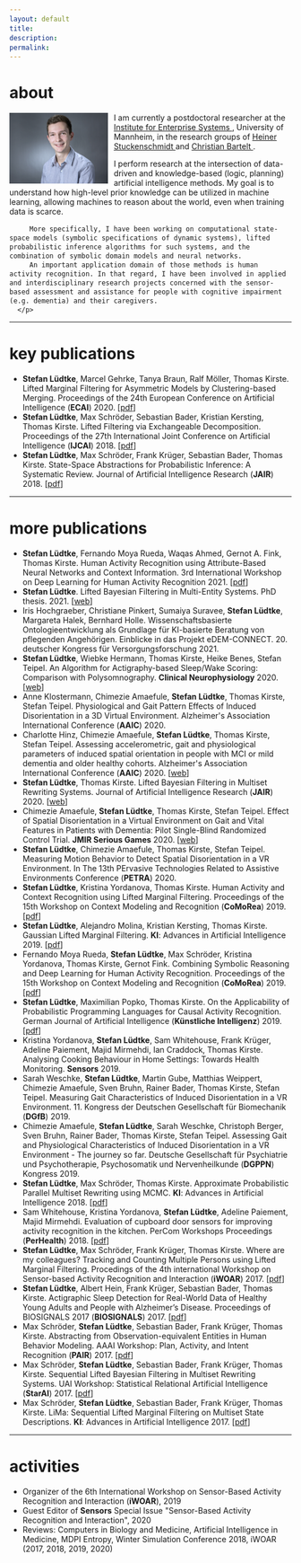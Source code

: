 ```yaml
---
layout: default
title: 
description:
permalink:
---
```


<div>
   <h1 id="about">about </h1>
   <img src="docs/stefan.jpg" width="35%" style=" float:left; margin-right: 10px; margin-bottom: 0px">
      <p>
        I am currently a postdoctoral researcher at the <a href="https://www.institute-for-enterprise-systems.de/"> Institute for Enterprise Systems </a>, University of Mannheim, in the research groups of <a href="https://www.uni-mannheim.de/dws/research/focus-groups/artificial-intelligence-prof-stuckenschmidt/"> Heiner Stuckenschmidt </a> and <a href="https://www.institute-for-enterprise-systems.de/index.php?id=49"> Christian Bartelt </a>.  
      </p>
      <p>
         I perform research at the intersection of data-driven and knowledge-based (logic, planning) artificial intelligence methods. My goal is to understand how high-level prior knowledge can be utilized in machine learning, allowing machines to reason about the world, even when training data is scarce.

         More specifically, I have been working on computational state-space models (symbolic specifications of dynamic systems), lifted probabilistic inference algorithms for such systems, and the combination of symbolic domain models and neural networks.
         An important application domain of those methods is human activity recognition. In that regard, I have been involved in applied and interdisciplinary research projects concerned with the sensor-based assessment and assistance for people with cognitive impairment (e.g. dementia) and their caregivers.
      </p>
</div>

<div style= "clear: both">
<hr>
   <h1 id="key publications">key publications</h1>
   <ul>
   	   <li>
          <strong>Stefan Lüdtke</strong>, Marcel Gehrke, Tanya Braun, Ralf Möller, Thomas Kirste. Lifted Marginal Filtering for Asymmetric Models by Clustering-based Merging. Proceedings of the 24th European Conference on Artificial Intelligence (<strong>ECAI</strong>) 2020. [<a href="docs/ecai-20.pdf" target="_blank">pdf</a>]
      </li>
   	  <li>
          <strong>Stefan Lüdtke</strong>, Max Schröder, Sebastian Bader, Kristian Kersting, Thomas Kirste. Lifted Filtering via Exchangeable Decomposition. Proceedings of the 27th International Joint Conference on Artificial Intelligence (<strong>IJCAI</strong>) 2018.
         [<a href="docs/ijcai-18.pdf" target="_blank">pdf</a>]
      </li>
        <li>
          <strong>Stefan Lüdtke</strong>, Max Schröder, Frank Krüger, Sebastian Bader, Thomas Kirste. State-Space Abstractions for Probabilistic Inference: A Systematic Review. Journal of Artificial Intelligence Research (<strong>JAIR</strong>) 2018.
         [<a href="docs/jair-18.pdf" target="_blank">pdf</a>]
      </li>
   </ul>
</div>

<div style= "clear: both">
<hr>
   <h1 id="more publications">more publications</h1>
   <ul>
    <li>
        <strong>Stefan Lüdtke</strong>, Fernando Moya Rueda, Waqas Ahmed, Gernot A. Fink, Thomas Kirste. Human Activity Recognition using Attribute-Based Neural Networks and Context Information. 3rd International Workshop on Deep Learning for Human Activity Recognition 2021.
        [<a href="docs/dl4har-21.pdf" target="_blank">pdf</a>]
      </li>
     <li>
      <strong>Stefan Lüdtke</strong>. Lifted Bayesian Filtering in Multi-Entity Systems. PhD thesis. 2021.
      [<a href="https://doi.org/10.18453/rosdok_id00003022">web</a>]
      </li>
    <li>
        Iris Hochgraeber, Christiane Pinkert, Sumaiya Suravee, <strong>Stefan Lüdtke</strong>, Margareta Halek, Bernhard Holle. Wissenschaftsbasierte Ontologieentwicklung als Grundlage für KI-basierte Beratung von pflegenden Angehörigen. Einblicke in das Projekt eDEM-CONNECT. 20. deutscher Kongress für Versorgungsforschung 2021.
      </li>
    <li>
        <strong>Stefan Lüdtke</strong>, Wiebke Hermann, Thomas Kirste, Heike Benes, Stefan Teipel. An Algorithm for Actigraphy-based Sleep/Wake Scoring: Comparison with Polysomnography. <strong>Clinical Neurophysiology</strong> 2020.
        [<a href="https://doi.org/10.1016/j.clinph.2020.10.019">web</a>]
      </li>
     <li>
        Anne Klostermann, Chimezie Amaefule, <strong>Stefan Lüdtke</strong>, Thomas Kirste, Stefan Teipel. Physiological and Gait Pattern Effects of Induced Disorientation in a 3D Virtual Environment. Alzheimer's Association International Conference (<strong>AAIC</strong>) 2020.
      </li>
    <li>
        Charlotte Hinz, Chimezie Amaefule, <strong>Stefan Lüdtke</strong>, Thomas Kirste, Stefan Teipel. Assessing accelerometric, gait and physiological parameters of induced spatial orientation in people with MCI or mild dementia and older healthy cohorts. Alzheimer's Association International Conference (<strong>AAIC</strong>) 2020.
         [<a href="https://doi.org/10.1002/alz.039910">web</a>]
      </li>
      <li>
        <strong>Stefan Lüdtke</strong>, Thomas Kirste. Lifted Bayesian Filtering in Multiset Rewriting Systems. Journal of Artificial Intelligence Research (<strong>JAIR</strong>) 2020.
         [<a href=" https://doi.org/10.1613/jair.1.12066 ">web</a>]
      </li>
       <li>
           Chimezie Amaefule, <strong>Stefan Lüdtke</strong>, Thomas Kirste, Stefan Teipel. Effect of Spatial Disorientation in a Virtual Environment on Gait and Vital Features in Patients with Dementia: Pilot Single-Blind Randomized Control Trial. <strong>JMIR Serious Games</strong> 2020.
           [<a href="https://doi.org/10.2196/18455">web</a>]
      </li>
      <li>
          <strong>Stefan Lüdtke</strong>, Chimezie Amaefule, Thomas Kirste, Stefan Teipel. Measuring Motion Behavior to Detect Spatial Disorientation in a VR Environment. In The 13th PErvasive Technologies Related to Assistive Environments Conference (<strong>PETRA</strong>) 2020.
      </li>
   	   <li>
          <strong>Stefan Lüdtke</strong>, Kristina Yordanova, Thomas Kirste. Human Activity and Context Recognition using Lifted Marginal Filtering. Proceedings of the 15th Workshop on Context Modeling and Recognition (<strong>CoMoRea</strong>) 2019.
         [<a href="docs/comorea-19.pdf" target="_blank">pdf</a>]
      </li>
   	    <li>
          <strong>Stefan Lüdtke</strong>, Alejandro Molina, Kristian Kersting, Thomas Kirste. Gaussian Lifted Marginal Filtering. <strong>KI</strong>: Advances in Artificial Intelligence 2019.
         [<a href="docs/ki-19.pdf" target="_blank">pdf</a>]
      </li>
       <li>
          Fernando Moya Rueda, <strong>Stefan Lüdtke</strong>, Max Schröder, Kristina Yordanova, Thomas Kirste, Gernot Fink. Combining Symbolic Reasoning and Deep Learning for Human Activity Recognition. Proceedings of the 15th Workshop on Context Modeling and Recognition (<strong>CoMoRea</strong>) 2019.
         [<a href="docs/comorea2-19.pdf" target="_blank">pdf</a>]
      </li>
      <li>
          <strong>Stefan Lüdtke</strong>, Maximilian Popko, Thomas Kirste. On the Applicability of Probabilistic Programming Languages for Causal Activity Recognition. German Journal of Artificial Intelligence (<strong>Künstliche Intelligenz</strong>) 2019.
         [<a href="docs/kij-19.pdf" target="_blank">pdf</a>]
      </li>
      <li>
          Kristina Yordanova, <strong>Stefan Lüdtke</strong>, Sam Whitehouse, Frank Krüger, Adeline Paiement, Majid Mirmehdi, Ian Craddock, Thomas Kirste. Analysing Cooking Behaviour in Home Settings: Towards Health Monitoring. <strong>Sensors</strong> 2019.
      </li>
      <li>
          Sarah Weschke, <strong>Stefan Lüdtke</strong>, Martin Gube, Matthias Weippert, Chimezie Amaefule, Sven Bruhn, Rainer Bader, Thomas Kirste, Stefan Teipel. Measuring Gait Characteristics of Induced Disorientation in a VR Environment. 11. Kongress der Deutschen Gesellschaft für Biomechanik (<strong>DGfB</strong>) 2019.
      </li>
      <li>
          Chimezie Amaefule, <strong>Stefan Lüdtke</strong>, Sarah Weschke, Christoph Berger, Sven Bruhn, Rainer Bader, Thomas Kirste, Stefan Teipel. Assessing Gait and Physiological Characteristics of Induced Disorientation in a VR Environment - The journey so far. Deutsche Gesellschaft für Psychiatrie und Psychotherapie, Psychosomatik und Nervenheilkunde (<strong>DGPPN</strong>) Kongress 2019.
      </li>
      <li>
          <strong>Stefan Lüdtke</strong>, Max Schröder, Thomas Kirste. Approximate Probabilistic Parallel Multiset Rewriting using MCMC. <strong>KI</strong>: Advances in Artificial Intelligence 2018.
         [<a href="docs/ki-18.pdf" target="_blank">pdf</a>]
      </li>
      <li>
          Sam Whitehouse, Kristina Yordanova, <strong>Stefan Lüdtke</strong>, Adeline Paiement, Majid Mirmehdi. Evaluation of cupboard door sensors for improving activity recognition in the kitchen. PerCom Workshops Proceedings (<strong>PerHealth</strong>) 2018.
         [<a href="docs/perhealth-18.pdf" target="_blank">pdf</a>]
      </li>
      <li>
         <strong>Stefan Lüdtke</strong>, Max Schröder, Frank Krüger, Thomas Kirste. Where are my colleagues? Tracking and Counting Multiple Persons using Lifted Marginal Filtering. Procedings of the 4th international Workshop on Sensor-based Activity Recognition and Interaction (<strong>iWOAR</strong>) 2017.
         [<a href="docs/iwoar-17.pdf" target="_blank">pdf</a>]
      </li>
      <li>
         <strong>Stefan Lüdtke</strong>, Albert Hein, Frank Krüger, Sebastian Bader, Thomas Kirste. Actigraphic Sleep Detection for Real-World Data of Healthy Young Adults and People with Alzheimer’s Disease. Proceedings of BIOSIGNALS 2017 (<strong>BIOSIGNALS</strong>) 2017.
         [<a href="docs/biosignals-17.pdf" target="_blank">pdf</a>]
      </li>
      <li>
          Max Schröder, <strong>Stefan Lüdtke</strong>, Sebastian Bader, Frank Krüger, Thomas Kirste. Abstracting from Observation-equivalent Entities in Human Behavior Modeling. AAAI Workshop: Plan, Activity, and Intent Recognition (<strong>PAIR</strong>) 2017.
         [<a href="docs/pair-17.pdf" target="_blank">pdf</a>]
      </li>
      <li>
          Max Schröder, <strong>Stefan Lüdtke</strong>, Sebastian Bader, Frank Krüger, Thomas Kirste. Sequential Lifted Bayesian Filtering in Multiset Rewriting Systems. UAI Workshop: Statistical Relational Artificial Intelligence (<strong>StarAI</strong>) 2017.
         [<a href="docs/starai-17.pdf" target="_blank">pdf</a>]
      </li>
      <li>
          Max Schröder, <strong>Stefan Lüdtke</strong>, Sebastian Bader, Frank Krüger, Thomas Kirste. LiMa: Sequential Lifted Marginal Filtering on Multiset State Descriptions. <strong>KI</strong>: Advances in Artificial Intelligence 2017.
         [<a href="docs/ki-17.pdf" target="_blank">pdf</a>]
      </li>
   </ul>
</div>

<div style= "clear: both">
<hr>
   <h1 id="activities">activities</h1>
   <ul>
       <li>
          Organizer of the 6th International Workshop on Sensor-Based Activity Recognition and Interaction (<strong>iWOAR</strong>), 2019
      </li>
      <li>
          Guest Editor of <strong>Sensors</strong> Special Issue "Sensor-Based Activity Recognition and Interaction", 2020
      </li>
        <li>
          Reviews: Computers in Biology and Medicine, Artificial Intelligence in Medicine, MDPI Entropy, Winter Simulation Conference 2018, iWOAR (2017, 2018, 2019, 2020)
      </li>
   </ul>
</div>